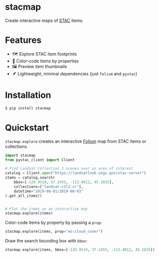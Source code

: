 # stacmap

Create interactive maps of [STAC](https://stacspec.org/) items.

# Features

- 🗺️ Explore STAC item footprints
- 🌈 Color-code items by properties
- 🖼️ Preview item thumbnails
- 🪶 Lightweight, minimal dependencies (just `folium` and `pystac`)

# Installation

```bash
$ pip install stacmap
```

# Quickstart

`stacmap.explore` creates an interactive [Folium](https://python-visualization.github.io/folium/) map from STAC items or collections.

```python
import stacmap
from pystac_client import Client

# Find Landsat Collection 2 scenes over an area of interest
catalog = Client.open("https://landsatlook.usgs.gov/stac-server")
items = catalog.search(
    bbox=[-120.9519, 37.2455, -113.4812, 45.1025],
    collections=["landsat-c2l2-sr"],
    datetime="2019-08-01/2019-08-03"
).get_all_items()


# Plot the items on an interactive map
stacmap.explore(items)
```

Color-code items by property by passing a `prop`:

```python
stacmap.explore(items, prop="eo:cloud_cover")
```

Draw the search bounding box with `bbox`:

```python
stacmap.explore(items, bbox=[-120.9519, 37.2455, -113.4812, 45.1025])
```